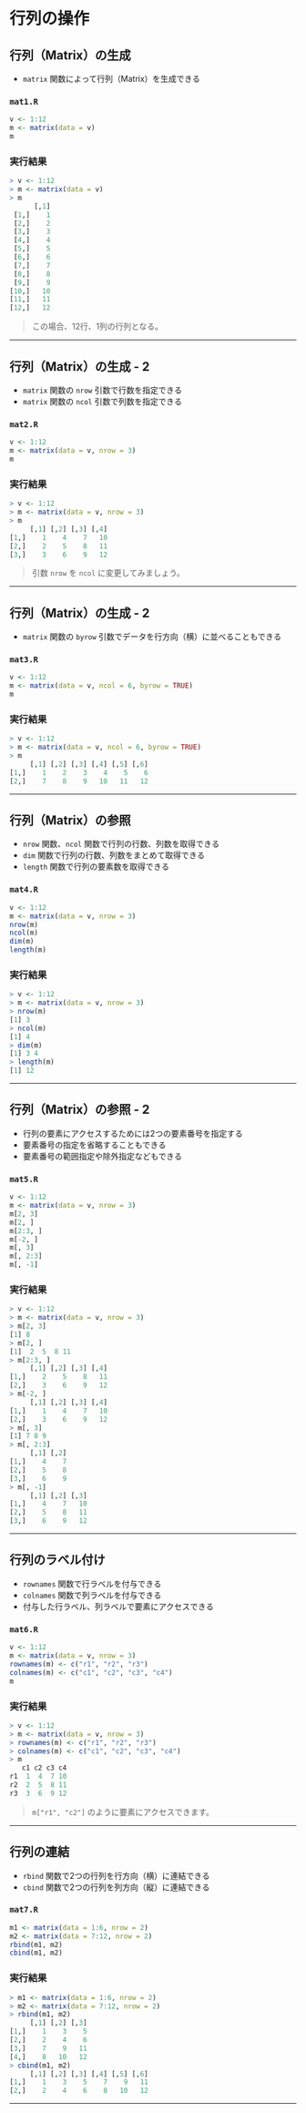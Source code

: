 # 行列の操作

## 行列（Matrix）の生成

* `matrix` 関数によって行列（Matrix）を生成できる

### `mat1.R`

``` r
v <- 1:12
m <- matrix(data = v)
m
```

### 実行結果

``` r
> v <- 1:12
> m <- matrix(data = v)
> m
      [,1]
 [1,]    1
 [2,]    2
 [3,]    3
 [4,]    4
 [5,]    5
 [6,]    6
 [7,]    7
 [8,]    8
 [9,]    9
[10,]   10
[11,]   11
[12,]   12
```

> この場合、12行、1列の行列となる。

---

## 行列（Matrix）の生成 - 2

+ `matrix` 関数の `nrow` 引数で行数を指定できる
+ `matrix` 関数の `ncol` 引数で列数を指定できる

### `mat2.R`

``` r
v <- 1:12
m <- matrix(data = v, nrow = 3)
m
```

### 実行結果

``` r
> v <- 1:12
> m <- matrix(data = v, nrow = 3)
> m
     [,1] [,2] [,3] [,4]
[1,]    1    4    7   10
[2,]    2    5    8   11
[3,]    3    6    9   12
```

> 引数 `nrow` を `ncol` に変更してみましょう。

---

## 行列（Matrix）の生成 - 2

+ `matrix` 関数の `byrow` 引数でデータを行方向（横）に並べることもできる

### `mat3.R`

``` r
v <- 1:12
m <- matrix(data = v, ncol = 6, byrow = TRUE)
m
```

### 実行結果

``` r
> v <- 1:12
> m <- matrix(data = v, ncol = 6, byrow = TRUE)
> m
     [,1] [,2] [,3] [,4] [,5] [,6]
[1,]    1    2    3    4    5    6
[2,]    7    8    9   10   11   12
```

---

## 行列（Matrix）の参照

+ `nrow` 関数、`ncol` 関数で行列の行数、列数を取得できる
+ `dim` 関数で行列の行数、列数をまとめて取得できる
+ `length` 関数で行列の要素数を取得できる

### `mat4.R`

``` r
v <- 1:12
m <- matrix(data = v, nrow = 3)
nrow(m)
ncol(m)
dim(m)
length(m)
```

### 実行結果

``` r
> v <- 1:12
> m <- matrix(data = v, nrow = 3)
> nrow(m)
[1] 3
> ncol(m)
[1] 4
> dim(m)
[1] 3 4
> length(m)
[1] 12
```

---

## 行列（Matrix）の参照 - 2

* 行列の要素にアクセスするためには2つの要素番号を指定する
* 要素番号の指定を省略することもできる
* 要素番号の範囲指定や除外指定などもできる

### `mat5.R`

``` r
v <- 1:12
m <- matrix(data = v, nrow = 3)
m[2, 3]
m[2, ]
m[2:3, ]
m[-2, ]
m[, 3]
m[, 2:3]
m[, -1]
```

### 実行結果

``` r
> v <- 1:12
> m <- matrix(data = v, nrow = 3)
> m[2, 3]
[1] 8
> m[2, ]
[1]  2  5  8 11
> m[2:3, ]
     [,1] [,2] [,3] [,4]
[1,]    2    5    8   11
[2,]    3    6    9   12
> m[-2, ]
     [,1] [,2] [,3] [,4]
[1,]    1    4    7   10
[2,]    3    6    9   12
> m[, 3]
[1] 7 8 9
> m[, 2:3]
     [,1] [,2]
[1,]    4    7
[2,]    5    8
[3,]    6    9
> m[, -1]
     [,1] [,2] [,3]
[1,]    4    7   10
[2,]    5    8   11
[3,]    6    9   12
```

---

## 行列のラベル付け

* `rownames` 関数で行ラベルを付与できる
* `colnames` 関数で列ラベルを付与できる
* 付与した行ラベル、列ラベルで要素にアクセスできる

### `mat6.R`

``` r
v <- 1:12
m <- matrix(data = v, nrow = 3)
rownames(m) <- c("r1", "r2", "r3")
colnames(m) <- c("c1", "c2", "c3", "c4")
m
```

### 実行結果

``` r
> v <- 1:12
> m <- matrix(data = v, nrow = 3)
> rownames(m) <- c("r1", "r2", "r3")
> colnames(m) <- c("c1", "c2", "c3", "c4")
> m
   c1 c2 c3 c4
r1  1  4  7 10
r2  2  5  8 11
r3  3  6  9 12
```

> `m["r1", "c2"]` のように要素にアクセスできます。

---

## 行列の連結

* `rbind` 関数で2つの行列を行方向（横）に連結できる
* `cbind` 関数で2つの行列を列方向（縦）に連結できる

### `mat7.R`

``` r
m1 <- matrix(data = 1:6, nrow = 2)
m2 <- matrix(data = 7:12, nrow = 2)
rbind(m1, m2)
cbind(m1, m2)
```

### 実行結果

``` r
> m1 <- matrix(data = 1:6, nrow = 2)
> m2 <- matrix(data = 7:12, nrow = 2)
> rbind(m1, m2)
     [,1] [,2] [,3]
[1,]    1    3    5
[2,]    2    4    6
[3,]    7    9   11
[4,]    8   10   12
> cbind(m1, m2)
     [,1] [,2] [,3] [,4] [,5] [,6]
[1,]    1    3    5    7    9   11
[2,]    2    4    6    8   10   12
```

---

